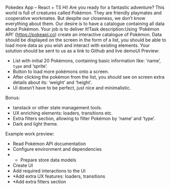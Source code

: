 Pokedex App – React + TS
Hi! Are you ready for a fantastic adventure? This world is full of creatures called Pokémon. They are friendly playmates and cooperative workmates. But despite our closeness, we don’t know everything about them. Our desire is to have a catalogue containing all data about Pokémon. Your job is to deliver it!Task description:Using ‘Pokémon API’ (https://pokeapi.co) create an interactive catalogue of Pokémon. Data should be displayed on the screen in the form of a list, you should be able to load more data as you wish and interact with existing elements. Your solution should be sent to us as a link to Github and live demoUI Preview:

- List with initial 20 Pokémons, containing basic information like: ‘name’, `type` and ‘sprite’.
- Button to load more pokémons onto a screen.
- After clicking the pokémon from the list, you should see on screen extra details about its: ‘weight’ and ‘height’.
- UI doesn’t have to be perfect, just nice and minimalistic.

Bonus:

- tanstack or other state management tools.
- UX enriching elements: loaders, transitions etc.
- Extra filters section, allowing to filter Pokémon by ‘name’ and ‘type’.
- Dark and light theme.

Example work preview:

- Read Pokémon API documentation
- Configure environment and dependencies
- - Prepare store data models
- Create UI
- Add required interactions to the UI
- \*Add extra UX features: loaders, transitions
- \*Add extra filters section
